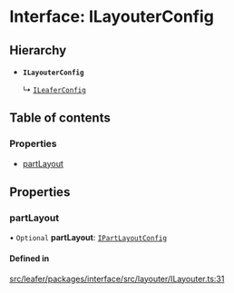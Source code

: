 # Interface: ILayouterConfig

## Hierarchy

- **`ILayouterConfig`**

  ↳ [`ILeaferConfig`](ILeaferConfig.md)

## Table of contents

### Properties

- [partLayout](ILayouterConfig.md#partlayout)

## Properties

### partLayout

• `Optional` **partLayout**: [`IPartLayoutConfig`](IPartLayoutConfig.md)

#### Defined in

[src/leafer/packages/interface/src/layouter/ILayouter.ts:31](https://github.com/leaferjs/leafer/blob/9496e2973fd92c147ae5dbbf3c11ffcd5991c0f1/packages/interface/src/layouter/ILayouter.ts#L31)
